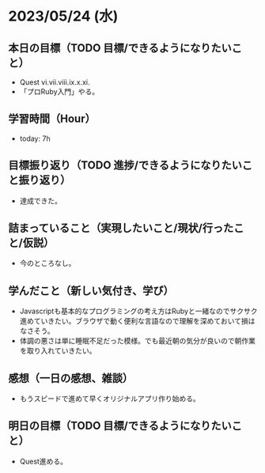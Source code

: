 # 2023/05/24 (水)

## 本日の目標（TODO 目標/できるようになりたいこと）

- Quest vi.vii.viii.ix.x.xi.
- 「プロRuby入門」やる。

## 学習時間（Hour）

- today: 7h

## 目標振り返り（TODO 進捗/できるようになりたいこと振り返り）

- 達成できた。

## 詰まっていること（実現したいこと/現状/行ったこと/仮説）

- 今のところなし。

## 学んだこと（新しい気付き、学び）

- Javascriptも基本的なプログラミングの考え方はRubyと一緒なのでサクサク進めていきたい。ブラウザで動く便利な言語なので理解を深めておいて損はなさそう。
- 体調の悪さは単に睡眠不足だった模様。でも最近朝の気分が良いので朝作業を取り入れていきたい。

## 感想（一日の感想、雑談）

- もうスピードで進めて早くオリジナルアプリ作り始める。

## 明日の目標（TODO 目標/できるようになりたいこと）

- Quest進める。
